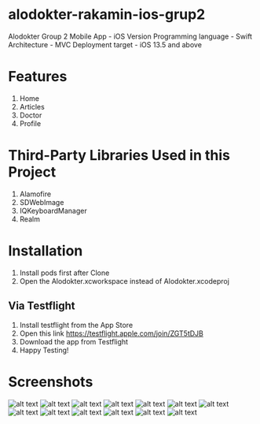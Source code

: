 # alodokter-rakamin-ios-grup2
Alodokter Group 2 Mobile App - iOS Version
Programming language - Swift
Architecture - MVC
Deployment target - iOS 13.5 and above

# Features
1. Home
2. Articles
3. Doctor
4. Profile

# Third-Party Libraries Used in this Project
1. Alamofire
2. SDWebImage
3. IQKeyboardManager
4. Realm

# Installation
1. Install pods first after Clone
2. Open the Alodokter.xcworkspace instead of Alodokter.xcodeproj 
## Via Testflight
1. Install testflight from the App Store
2. Open this link https://testflight.apple.com/join/ZGT5tDJB
3. Download the app from Testflight
4. Happy Testing!

# Screenshots
![alt text](https://github.com/geadalfa/alodokter-rakamin-ios-grup2/blob/master/images/1.png?raw=true)
![alt text](https://github.com/geadalfa/alodokter-rakamin-ios-grup2/blob/master/images/2.png?raw=true)
![alt text](https://github.com/geadalfa/alodokter-rakamin-ios-grup2/blob/master/images/3.png?raw=true)
![alt text](https://github.com/geadalfa/alodokter-rakamin-ios-grup2/blob/master/images/4.png?raw=true)
![alt text](https://github.com/geadalfa/alodokter-rakamin-ios-grup2/blob/master/images/5.png?raw=true)
![alt text](https://github.com/geadalfa/alodokter-rakamin-ios-grup2/blob/master/images/6.png?raw=true)
![alt text](https://github.com/geadalfa/alodokter-rakamin-ios-grup2/blob/master/images/7.png?raw=true)
![alt text](https://github.com/geadalfa/alodokter-rakamin-ios-grup2/blob/master/images/8.png?raw=true)
![alt text](https://github.com/geadalfa/alodokter-rakamin-ios-grup2/blob/master/images/9.png?raw=true)
![alt text](https://github.com/geadalfa/alodokter-rakamin-ios-grup2/blob/master/images/10.png?raw=true)
![alt text](https://github.com/geadalfa/alodokter-rakamin-ios-grup2/blob/master/images/11.png?raw=true)
![alt text](https://github.com/geadalfa/alodokter-rakamin-ios-grup2/blob/master/images/12.png?raw=true)
![alt text](https://github.com/geadalfa/alodokter-rakamin-ios-grup2/blob/master/images/13.png?raw=true)
